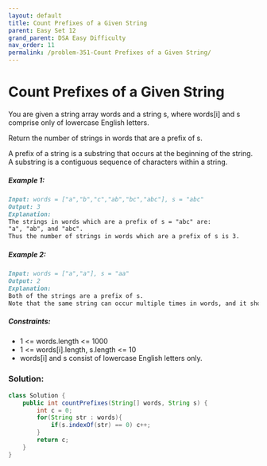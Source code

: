 ```yaml
---
layout: default
title: Count Prefixes of a Given String
parent: Easy Set 12
grand_parent: DSA Easy Difficulty
nav_order: 11
permalink: /problem-351-Count Prefixes of a Given String/
---
```

# Count Prefixes of a Given String
You are given a string array words and a string s, where words[i] and s comprise only of lowercase English letters.

Return the number of strings in words that are a prefix of s.

A prefix of a string is a substring that occurs at the beginning of the string. A substring is a contiguous sequence of characters within a string.

##### Example 1:
```markdown
Input: words = ["a","b","c","ab","bc","abc"], s = "abc"
Output: 3
Explanation:
The strings in words which are a prefix of s = "abc" are:
"a", "ab", and "abc".
Thus the number of strings in words which are a prefix of s is 3.
```
##### Example 2:
```markdown
Input: words = ["a","a"], s = "aa"
Output: 2
Explanation:
Both of the strings are a prefix of s.
Note that the same string can occur multiple times in words, and it should be counted each time.
```
##### Constraints:
* 1 <= words.length <= 1000
* 1 <= words[i].length, s.length <= 10
* words[i] and s consist of lowercase English letters only.

### Solution:
```java
class Solution {
    public int countPrefixes(String[] words, String s) {
        int c = 0;
        for(String str : words){
            if(s.indexOf(str) == 0) c++;
        }
        return c;
    }
}
```